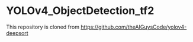 # YOLOv4_ObjectDetection_tf2

This repository is cloned from https://github.com/theAIGuysCode/yolov4-deepsort
